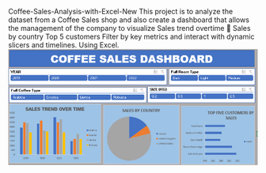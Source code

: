 Coffee-Sales-Analysis-with-Excel-New This project is to analyze the dataset from a Coffee Sales shop and also create a dashboard that allows the management of the company to visualize
Sales trend overtime  Sales by country Top 5 customers
Filter by key metrics and interact with dynamic slicers and timelines. Using Excel.
![DASHBOARD](DASHBOARD14.PNG)
